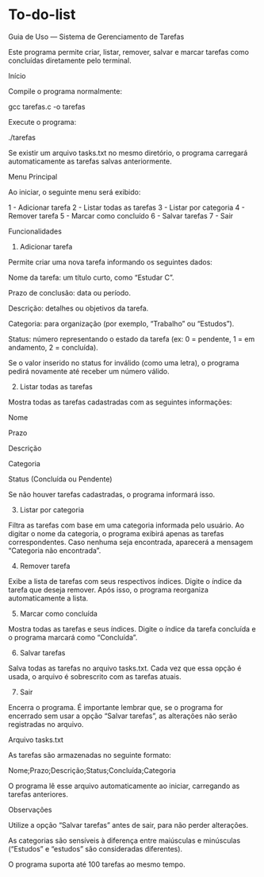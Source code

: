 # To-do-list

Guia de Uso — Sistema de Gerenciamento de Tarefas

Este programa permite criar, listar, remover, salvar e marcar tarefas como concluídas diretamente pelo terminal.

Início

Compile o programa normalmente:

gcc tarefas.c -o tarefas


Execute o programa:

./tarefas


Se existir um arquivo tasks.txt no mesmo diretório, o programa carregará automaticamente as tarefas salvas anteriormente.

Menu Principal

Ao iniciar, o seguinte menu será exibido:

1 - Adicionar tarefa
2 - Listar todas as tarefas
3 - Listar por categoria
4 - Remover tarefa
5 - Marcar como concluído
6 - Salvar tarefas
7 - Sair

Funcionalidades
1. Adicionar tarefa

Permite criar uma nova tarefa informando os seguintes dados:

Nome da tarefa: um título curto, como “Estudar C”.

Prazo de conclusão: data ou período.

Descrição: detalhes ou objetivos da tarefa.

Categoria: para organização (por exemplo, “Trabalho” ou “Estudos”).

Status: número representando o estado da tarefa (ex: 0 = pendente, 1 = em andamento, 2 = concluída).

Se o valor inserido no status for inválido (como uma letra), o programa pedirá novamente até receber um número válido.

2. Listar todas as tarefas

Mostra todas as tarefas cadastradas com as seguintes informações:

Nome

Prazo

Descrição

Categoria

Status (Concluída ou Pendente)

Se não houver tarefas cadastradas, o programa informará isso.

3. Listar por categoria

Filtra as tarefas com base em uma categoria informada pelo usuário.
Ao digitar o nome da categoria, o programa exibirá apenas as tarefas correspondentes.
Caso nenhuma seja encontrada, aparecerá a mensagem “Categoria não encontrada”.

4. Remover tarefa

Exibe a lista de tarefas com seus respectivos índices.
Digite o índice da tarefa que deseja remover.
Após isso, o programa reorganiza automaticamente a lista.

5. Marcar como concluída

Mostra todas as tarefas e seus índices.
Digite o índice da tarefa concluída e o programa marcará como “Concluída”.

6. Salvar tarefas

Salva todas as tarefas no arquivo tasks.txt.
Cada vez que essa opção é usada, o arquivo é sobrescrito com as tarefas atuais.

7. Sair

Encerra o programa.
É importante lembrar que, se o programa for encerrado sem usar a opção “Salvar tarefas”, as alterações não serão registradas no arquivo.

Arquivo tasks.txt

As tarefas são armazenadas no seguinte formato:

Nome;Prazo;Descrição;Status;Concluída;Categoria


O programa lê esse arquivo automaticamente ao iniciar, carregando as tarefas anteriores.

Observações

Utilize a opção “Salvar tarefas” antes de sair, para não perder alterações.

As categorias são sensíveis à diferença entre maiúsculas e minúsculas (“Estudos” e “estudos” são consideradas diferentes).

O programa suporta até 100 tarefas ao mesmo tempo.